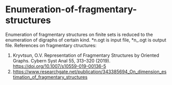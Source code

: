 # Enumeration-of-fragmentary-structures
Enumeration of fragmentary structures on finite sets is reduced to the enumeration of digraphs of certain kind. 
*n.ogt is input file, *n_.ogt is output file.
References on fragmentary ctructures: 
1. Kryvtsun, O.V. Representation of Fragmentary Structures by Oriented Graphs. Cybern Syst Anal 55, 313–320 (2019). https://doi.org/10.1007/s10559-019-00136-5
2. https://www.researchgate.net/publication/343385694_On_dimension_estimation_of_fragmentary_structures
